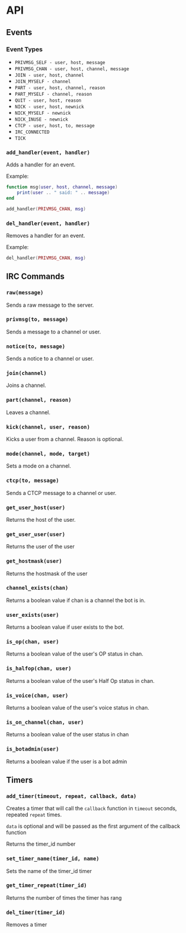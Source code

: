 # API

## Events

### Event Types

- `PRIVMSG_SELF - user, host, message`
- `PRIVMSG_CHAN - user, host, channel, message`
- `JOIN - user, host, channel`
- `JOIN_MYSELF - channel`
- `PART - user, host, channel, reason`
- `PART_MYSELF - channel, reason`
- `QUIT - user, host, reason`
- `NICK - user, host, newnick`
- `NICK_MYSELF - newnick`
- `NICK_INUSE - newnick`
- `CTCP - user, host, to, message`
- `IRC_CONNECTED`
- `TICK`

### `add_handler(event, handler)`

Adds a handler for an event.

Example:

```lua
function msg(user, host, channel, message)
    print(user .. " said: " .. message)
end

add_handler(PRIVMSG_CHAN, msg)
```

### `del_handler(event, handler)`

Removes a handler for an event.

Example:

```lua
del_handler(PRIVMSG_CHAN, msg)
```

## IRC Commands

### `raw(message)`

Sends a raw message to the server.

### `privmsg(to, message)`

Sends a message to a channel or user.

### `notice(to, message)`

Sends a notice to a channel or user.

### `join(channel)`

Joins a channel.

### `part(channel, reason)`

Leaves a channel.

### `kick(channel, user, reason)`

Kicks a user from a channel. Reason is optional.

### `mode(channel, mode, target)`

Sets a mode on a channel.

### `ctcp(to, message)`

Sends a CTCP message to a channel or user.

### `get_user_host(user)`

Returns the host of the user.

### `get_user_user(user)`

Returns the user of the user

### `get_hostmask(user)`

Returns the hostmask of the user

### `channel_exists(chan)`

Returns a boolean value if chan is a channel the bot is in.

### `user_exists(user)`

Returns a boolean value if user exists to the bot.

### `is_op(chan, user)`

Returns a boolean value of the user's OP status in chan.

### `is_halfop(chan, user)`

Returns a boolean value of the user's Half Op status in chan.

### `is_voice(chan, user)`

Returns a boolean value of the user's voice status in chan.

### `is_on_channel(chan, user)`

Returns a boolean value of the user status in chan

### `is_botadmin(user)`

Returns a boolean value if the user is a bot admin

## Timers

### `add_timer(timeout, repeat, callback, data)`

Creates a timer that will call the `callback` function in `timeout` seconds, repeated `repeat` times.

`data` is optional and will be passed as the first argument of the callback function

Returns the timer_id number

### `set_timer_name(timer_id, name)`

Sets the name of the timer_id timer

### `get_timer_repeat(timer_id)`

Returns the number of times the timer has rang

### `del_timer(timer_id)`

Removes a timer


